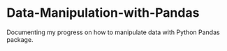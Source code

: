 # Data-Manipulation-with-Pandas
Documenting my progress on how to manipulate data with Python Pandas package.
